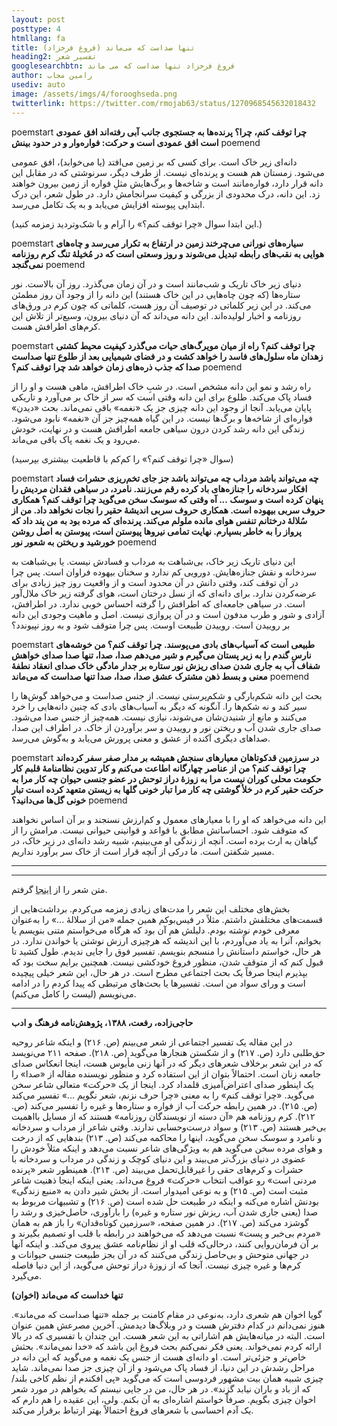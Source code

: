 ```yaml
---
layout: post
posttype: 4
htmllang: fa
title: تنها صداست که می‌ماند (فروغ فرخزاد)
heading2: تفسیر شعر
googlesearchbtn: فروغ فرخزاد تنها صداست که می ماند
author: رامین مجاب
usediv: auto
image: /assets/imgs/4/forooghseda.png
twitterlink: https://twitter.com/rmojab63/status/1270968545632018432
---
```


poemstart
**چرا توقف کنم، چرا؟
پرنده‌ها به جستجوی جانب آبی رفته‌اند
افق عمودی است
افق عمودی است و حرکت: فواره‌وار
و در حدود بینش**
poemend

دانه‌ای زیر خاک است. برای کسی که بر زمین می‌افتد (یا می‌خوابد)، افق عمومی می‌شود. زمستان هم هست و پرنده‌ای نیست. از طرف دیگر، سرنوشتی که در مقابل این دانه قرار دارد، فواره‌مانند است و شاخه‌ها و برگ‌هایش مثلِ فواره از زمین بیرون خواهند زد. این دانه، درک محدودی از بزرگی و کیفیت سرانجامش دارد. در طول شعر، این درک ابتدایی پیوسته افزایش می‌یابد و به یک تکامل می‌رسد.

(این ابتدا سوال «چرا توقف کنم؟» را آرام و با شک‌وتردید زمزمه کنید.)

poemstart
**سیاره‌های نورانی می‌چرخند
زمین در ارتفاع به تکرار می‌رسد
و چاه‌های هوایی
به نقب‌های رابطه تبدیل می‌شوند
و روز وسعتی است
که در مُخیلهٔ تنگ کرم روزنامه نمی‌گنجد**
poemend

دنیای زیر خاک تاریک و شب‌مانند است و در آن زمان می‌گذرد. روز آن بالاست. نور ستاره‌ها (که چون چاه‌هایی در این خاک هستند) این دانه را از وجود آن روز مطمئن می‌کند. در این زیر کلماتی در توصیف آن روز هست، کلماتی که چون کرم در ورق‌های روزنامه و اخبار لولیده‌اند. این دانه می‌داند که آن دنیای بیرون، وسیع‌تر از تلاش این کرم‌های اطرافش هست.

poemstart
**چرا توقف کنم؟
راه از میان مویرگ‌های حیات می‌گذرد
کیفیت محیط کشتی زهدان ماه
سلول‌های فاسد را خواهد کشت
و در فضای شیمیایی بعد از طلوع
تنها صداست
صدا که جذب ذره‌های زمان خواهد شد
چرا توقف کنم؟**
poemend

راه رشد و نمو این دانه مشخص است. در شبِ خاک اطرافش، ماهی هست و او را از فساد پاک می‌کند. طلوع برای این دانه وقتی است که سر از خاک بر می‌آورد و تاریکی پایان می‌یابد. آنجا از وجود این دانه چیزی جز یک «نغمه» باقی نمی‌ماند. بحث «دیدن» فواره‌ای از شاخه‌ها و برگ‌ها نیست. در این گیاه همه‌چیز جز آن «نغمه» نابود می‌شود. زندگی این دانه رشد کردن درون سیاهی جامعه اطرافش هست و در نهایت، خودش می‌رود و یک نغمه پاک باقی می‌ماند.

(سوال «چرا توقف کنم؟» را کم‌کم با قاطعیت بیشتری بپرسید)

poemstart
**چه می‌تواند باشد مرداب
چه می‌تواند باشد جز جای تخم‌ریزی حشرات فساد
افکار سردخانه را جنازه‌های باد کرده رقم می‌زنند.
نامرد، در سیاهی
فقدان مردیش را پنهان کرده است
و سوسک ... آه
وقتی که سوسک سخن می‌گوید
چرا توقف کنم؟
همکاری حروف سربی بیهوده است.
همکاری حروف سربی
اندیشهٔ حقیر را نجات نخواهد داد.
من از سُلالهٔ درختانم
تنفس هوای مانده ملولم می‌کند.
پرنده‌ای که مرده بود به من پند داد که پرواز را به خاطر بسپارم.
نهایت تمامی نیروها پیوستن است، پیوستن
به اصل روشن خورشید
و ریختن به شعور نور**
poemend

این دنیای تاریک زیر خاک، بی‌شباهت به مرداب و فسادش نیست. یا بی‌شباهت به سردخانه و نقش جنازه‌هایش. دورویی کم ندارد و سخنان بیهوده فراوان است. پس چرا در آن توقف کند، وقتی دانش در آن محدود است و از واقعیت روز چیز زیادی برای عرضه‌کردن ندارد. برای دانه‌ای که از نسل درختان است، هوای گرفته زیر خاک ملال‌آور است. در سیاهی جامعه‌ای که اطرافش را گرفته احساس خوبی ندارد. در اطرافش، آزادی و شور و طرب مدفون است و در آن پروازی نیست. اصل و ماهیت وجودی این دانه بر روییدن است. روییدن طبیعت اوست. پس چرا متوقف شود و به روز نپیوندد؟

poemstart
**طبیعی است
که آسیاب‌های بادی می‌پوسند.
چرا توقف کنم؟
من خوشه‌های نارس گندم را
به زیر پستان می‌گیرم
و شیر می‌دهم
صدا، صدا، تنها صدا
صدای خواهش شفاف آب به جاری شدن
صدای ریزش نور ستاره بر جدار مادگی خاک
صدای انعقاد نطفهٔ معنی
و بسط ذهن مشترک عشق
صدا، صدا، صدا تنها صداست که می‌ماند**
poemend

بحث این دانه شکم‌بارگی و شکم‌پرستی نیست. از جنس صداست و می‌خواهد گوش‌ها را سیر کند و نه شکم‌ها را. آنگونه که دیگر به آسیاب‌های بادی که چنین دانه‌هایی را خرد می‌کنند و مانع از شنیدن‌شان می‌شوند، نیازی نیست. همه‌چیز از جنس صدا می‌شود. صدای جاری شدن آب و ریختن نور و روییدن و سر برآوردن از خاک. در اطراف این صدا، صداهای دیگری آکنده از عشق و معنی پرورش می‌یابد و به‌گوش می‌رسد. 

poemstart
**در سرزمین قدکوتاهان
معیارهای سنجش همیشه بر مدار صفر سفر کرده‌اند
چرا توقف کنم؟
من از عناصر چهارگانه اطاعت می‌کنم
و کار تدوین نظامنامهٔ قلبم
کار حکومت محلی کوران نیست
مرا به زوزهٔ دراز توحش
در عضو جنسی حیوان چه کار
مرا به حرکت حقیر کرم در خلأ گوشتی چه کار
مرا تبار خونی گلها به زیستن متعهد کرده است
تبار خونی گل‌ها می‌دانید؟**
poemend

این دانه می‌خواهد که او را با معیارهای معمول و کم‌ارزش نسنجند و بر آن اساس نخواهند که متوقف شود. احساساتش مطابق با قواعد و قوانینی حیوانی نیست. مرامش را از گیاهان به ارث برده است. آنچه از زندگی او می‌بینیم، شبیه رشد دانه‌ای در زیر خاک، در مسیر شکفتن است. ما درکی از آنچه قرار است از خاک سر برآورد نداریم.

---
---

متن شعر را از [اینجا](http://www.ganjnama.com/View/5150/5155/503122/فروغ-فرخزاد_Forogh-Farrokhzad.html) گرفتم.

بخش‌های مختلف این شعر را مدت‌های زیادی زمزمه می‌کردم. برداشت‌هایی از قسمت‌های مختلفش داشتم. مثلاً در فیس‌بوکم همین جمله «من از سلالهٔ ...» را به‌عنوان معرفی خودم نوشته بودم. دلیلش هم آن بود که هرگاه می‌خواستم متنی بنویسم یا بخوانم، آنرا به یاد می‌آوردم، با این اندیشه که هرچیزی ارزش نوشتن یا خواندن ندارد. در هر حال، خواستم داستانش را منسجم بنویسم. تفسیر فوق را جایی ندیدم. طول کشید تا قبول کنم که از متوقف شدن، منظور فروغ خودکشی نیست. همچنین برایم سخت بود که بپذیرم اینجا صرفاً یک بحث اجتماعی مطرح است. در هر حال، این شعر خیلی پیچیده است و ورای سواد من است. تفسیرها یا بحث‌های مرتبطی که پیدا کردم را در ادامه می‌نویسم (لیست را کامل می‌کنم). 

---
**حاجی‌زاده، رفعت، ۱۳۸۸، پژوهش‌نامه فرهنگ و ادب**

در این مقاله یک تفسیر اجتماعی از شعر می‌بینم (ص. ۲۱۶) و اینکه شاعر روحیه حق‌طلبی دارد (ص. ۲۱۷) و از شکستن هنجارها می‌گوید (ص. ۲۱۸). صفحه ۲۱۱ می‌نویسد که در این شعر برخلاف شعرهای دیگر که در آنها زنی مأیوس هست، اینجا انعکاس صدای جامعه زنان است. احتمالاً بتوان از این استفاده کرد و منظور نویسنده مقاله از «صدا» را یک اینطور صدای اعتراض‌آمیزی قلمداد کرد. اینجا از یک «حرکت» متعالی شاعر سخن می‌گوید. «چرا توقف کنم» را به معنی «چرا حرف نزنم، شعر نگویم ...» تفسیر می‌کند (ص. ۲۱۵). در همین رابطه حرکت آب از فواره و ستاره‌ها و غیره را تفسیر می‌کند (ص. ۲۱۲). کرم روزنامه هم «آن دسته از نویسندگان روزنامه» هستند که از مسایل بااهمیت بی‌خبر هستند (ص. ۲۱۳) و سواد درست‌وحسابی ندارند. وقتی شاعر از مرداب و سردخانه و نامرد و سوسک سخن می‌گوید، اینها را محاکمه می‌کند (ص. ۲۱۳) بندهایی که از درخت و هوای مرده سخن می‌گوید هم به ویژگی‌های شاعر نسبت می‌دهد و اینکه مثلاً خودش را عضوی در دنیای بزرگ‌تر می‌بیند و این دنیای کوچک و زندگی در مرداب و سردخانه با حشرات و کرم‌های حقی را غیرقابل‌تحمل می‌بیند (ص. ۲۱۴). همینطور شعر «پرنده مردنی است» رو عواقب انتخاب «حرکت» فروغ می‌داند. یعنی اینکه اینجا ذهنیت شاعر مثبت است (ص. ۲۱۵) و به نوعی امیدوار است. از بخش شیر دادن به «منبع زندگی» بودنش اشاره می‌کنه و اینکه در طبیعت حل شده است (ص. ۲۱۶) و تشبیهات مربوط به صدا (یعنی جاری شدن آب، ریزش نور ستاره و غیره) را بارآوری، حاصل‌خیزی و رشد را گوشزد می‌کند (ص. ۲۱۷). در همین صفحه، «سرزمین کوتاه‌قدان» را باز هم به همان «مردم بی‌خبر و پست» نسبت می‌دهد که می‌خواهند در رابطه با قلب او تصمیم بگیرند و بر آن فرمان‌روایی کنند، درحالی‌که قلب او از نظام‌نامه عشق پیروی می‌کند. و اینکه آنها در جهانی متوحش و بی‌حاصل زندگی می‌کنند که در آن بجز طبیعت جنسی حیوانات و کرم‌ها و غیره چیزی نیست. آنجا که از زوزهٔ دراز توحش می‌گوید، از این دنیا فاصله می‌گیرد.


**تنها خداست که می‌ماند (اخوان)**

گویا اخوان هم شعری دارد، به‌نوعی در مقام کامنت بر جمله «تنها صداست که می‌ماند». هنوز نمی‌دانم در کدام دفترش هست و در وبلاگ‌ها دیدمش. آخرین مصرعش همین عنوان است. البته در میانه‌هایش هم اشاراتی به این شعر هست. این چندان با تفسیری که در بالا ارائه کردم نمی‌خواند. یعنی فکر نمی‌کنم بحث فروغ این باشد که «خدا نمی‌ماند». بحثش خاص‌تر و جزئی‌تر است. او دانه‌ای هست از جنس یک نغمه و می‌گوید که این دانه در مراحل رشدش در این دنیا، از فساد پاک می‌شود و از آن چیزی جز صدا نمی‌ماند. شاید چیزی شبیه همان بیت مشهور فردوسی است که می‌گوید «پی افکندم از نظم کاخی بلند/که از باد و باران نیابد گزند». در هر حال، من در جایی نیستم که بخواهم در مورد شعر اخوان چیزی بگویم. صرفاً خواستم اشاره‌ای به آن بکنم. ولی، این عقیده را هم دارم که یک آدم احساسی با شعرهای فروغ احتمالاً بهتر ارتباط برقرار می‌کند.
